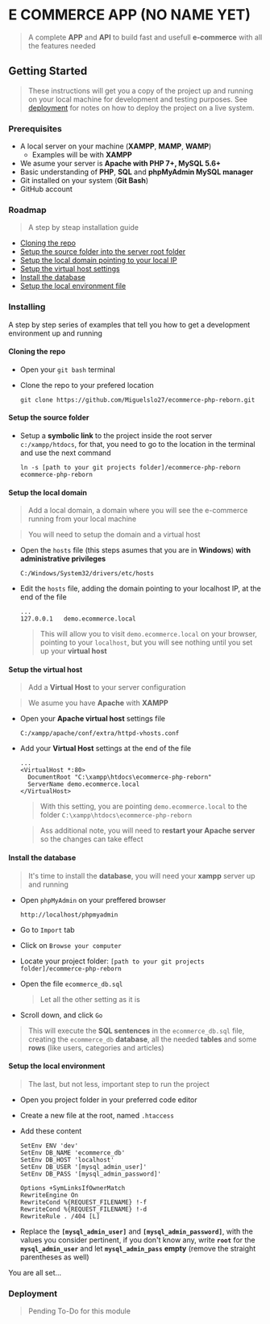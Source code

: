 # E COMMERCE APP (NO NAME YET)

> A complete **APP** and **API** to build fast and usefull **e-commerce** with all the features needed

## Getting Started

> These instructions will get you a copy of the project up and running on your local machine for development and testing purposes. See [deployment](#deployment) for notes on how to deploy the project on a live system.

### Prerequisites

* A local server on your machine (**XAMPP**, **MAMP**, **WAMP**)
  * Examples will be with **XAMPP**
* We asume your server is **Apache with PHP 7+, MySQL 5.6+**
* Basic understanding of **PHP**, **SQL** and **phpMyAdmin MySQL manager**
* Git installed on your system (**Git Bash**)
* GitHub account

### Roadmap

> A step by steap installation guide

* [Cloning the repo](#cloning-the-repo)
* [Setup the source folder into the server root folder](#setup-the-source-folder)
* [Setup the local domain pointing to your local IP](#setup-the-local-domain)
* [Setup the virtual host settings](#setup-the-virtual-host)
* [Install the database](#install-the-database)
* [Setup the local environment file](#setup-the-local-environment)

### Installing

A step by step series of examples that tell you how to get a development environment up and running

#### Cloning the repo

- Open your `git bash` terminal

- Clone the repo to your prefered location

  ```
  git clone https://github.com/Miguelslo27/ecommerce-php-reborn.git
  ```

#### Setup the source folder

- Setup a **symbolic link** to the project inside the root server `c:/xampp/htdocs`, for that, you need to go to the location in the terminal and use the next command

  ```
  ln -s [path to your git projects folder]/ecommerce-php-reborn ecommerce-php-reborn
  ```

#### Setup the local domain

> Add a local domain, a domain where you will see the e-commerce running from your local machine
    
> You will need to setup the domain and a virtual host

- Open the `hosts` file (this steps asumes that you are in **Windows**) **with administrative privileges**

  ```
  C:/Windows/System32/drivers/etc/hosts
  ```

- Edit the `hosts` file, adding the domain pointing to your localhost IP, at the end of the file

  ```
  ...
  127.0.0.1   demo.ecommerce.local
  ```

  > This will allow you to visit `demo.ecommerce.local` on your browser, pointing to your `localhost`, but you will see nothing until you set up your **virtual host**

#### Setup the virtual host

> Add a **Virtual Host** to your server configuration

> We asume you have **Apache** with **XAMPP**

- Open your **Apache virtual host** settings file

  ```
  C:/xampp/apache/conf/extra/httpd-vhosts.conf
  ```

- Add your **Virtual Host** settings at the end of the file

  ```
  ...
  <VirtualHost *:80>
    DocumentRoot "C:\xampp\htdocs\ecommerce-php-reborn"
    ServerName demo.ecommerce.local
  </VirtualHost>
  ```

  > With this setting, you are pointing `demo.ecommerce.local` to the folder `C:\xampp\htdocs\ecommerce-php-reborn`

  > Ass additional note, you will need to **restart your Apache server** so the changes can take effect

#### Install the database

> It's time to install the **database**, you will need your **xampp** server up and running

- Open `phpMyAdmin` on your preffered browser

  ```
  http://localhost/phpmyadmin
  ```

- Go to `Import` tab

- Click on `Browse your computer`

- Locate your project folder: `[path to your git projects folder]/ecommerce-php-reborn`

- Open the file `ecommerce_db.sql`

  > Let all the other setting as it is

- Scroll down, and click `Go`

> This will execute the **SQL sentences** in the `ecommerce_db.sql` file, creating the `ecommerce_db` **database**, all the needed **tables** and some **rows** (like users, categories and articles)

#### Setup the local environment

> The last, but not less, important step to run the project

- Open you project folder in your preferred code editor

- Create a new file at the root, named `.htaccess`

- Add these content

  ```
  SetEnv ENV 'dev'
  SetEnv DB_NAME 'ecommerce_db'
  SetEnv DB_HOST 'localhost'
  SetEnv DB_USER '[mysql_admin_user]'
  SetEnv DB_PASS '[mysql_admin_password]'

  Options +SymLinksIfOwnerMatch
  RewriteEngine On
  RewriteCond %{REQUEST_FILENAME} !-f
  RewriteCond %{REQUEST_FILENAME} !-d
  RewriteRule . /404 [L]
  ```

- Replace the **`[mysql_admin_user]`** and **`[mysql_admin_password]`**, with the values you consider pertinent, if you don't know any, write **`root`** for the **`mysql_admin_user`** and let **`mysql_admin_pass`** **empty** (remove the straight parentheses as well)

You are all set...

### Deployment

> Pending To-Do for this module

<!-- End with an example of getting some data out of the system or using it for a little demo

## Running the tests

Explain how to run the automated tests for this system

### Break down into end to end tests

Explain what these tests test and why

```
Give an example
```

### And coding style tests

Explain what these tests test and why

```
Give an example
```

## Deployment

Add additional notes about how to deploy this on a live system

## Built With

* [Dropwizard](http://www.dropwizard.io/1.0.2/docs/) - The web framework used
* [Maven](https://maven.apache.org/) - Dependency Management
* [ROME](https://rometools.github.io/rome/) - Used to generate RSS Feeds

## Contributing

Please read [CONTRIBUTING.md](https://gist.github.com/PurpleBooth/b24679402957c63ec426) for details on our code of conduct, and the process for submitting pull requests to us.

## Versioning

We use [SemVer](http://semver.org/) for versioning. For the versions available, see the [tags on this repository](https://github.com/your/project/tags). 

## Authors

* **Billie Thompson** - *Initial work* - [PurpleBooth](https://github.com/PurpleBooth)

See also the list of [contributors](https://github.com/your/project/contributors) who participated in this project.

## License

This project is licensed under the MIT License - see the [LICENSE.md](LICENSE.md) file for details

## Acknowledgments

* Hat tip to anyone whose code was used
* Inspiration
* etc
 -->
